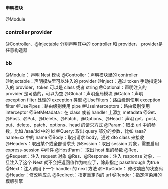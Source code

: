 

#### 申明模块

 @Module


### controller provider

@Controller、@Injectable 分别声明其中的 controller 和 provider， provider是任意构造器


### bb


@Module： 声明 Nest 模块
@Controller：声明模块里的 controller
@Injectable：声明模块里可以注入的 provider
@Inject：通过 token 手动指定注入的 provider，token 可以是 class 或者 string
@Optional：声明注入的 provider 是可选的，可以为空
@Global：声明全局模块
@Catch：声明 exception filter 处理的 exception 类型
@UseFilters：路由级别使用 exception filter
@UsePipes：路由级别使用 pipe
@UseInterceptors：路由级别使用 interceptor
@SetMetadata：在 class 或者 handler 上添加 metadata
@Get、@Post、@Put、@Delete、@Patch、@Options、@Head：声明 get、post、put、delete、patch、options、head 的请求方式
@Param：取出 url 中的参数，比如 /aaa/:id 中的 id
@Query: 取出 query 部分的参数，比如 /aaa?name=xx 中的 name
@Body：取出请求 body，通过 dto class 来接收
@Headers：取出某个或全部请求头
@Session：取出 session 对象，需要启用 express-session 中间件
@HostParm： 取出 host 里的参数
@Req、@Request：注入 request 对象
@Res、@Response：注入 response 对象，一旦注入了这个 Nest 就不会把返回值作为响应了，除非指定 passthrough 为true
@Next：注入调用下一个 handler 的 next 方法
@HttpCode： 修改响应的状态码
@Header：修改响应头
@Redirect：指定重定向的 url
@Render：指定渲染用的模版引擎